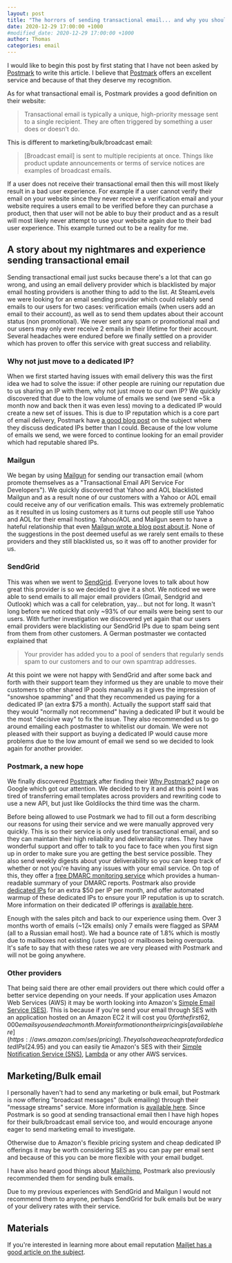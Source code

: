 ```yaml
---
layout: post
title: "The horrors of sending transactional email... and why you should use Postmark"
date: 2020-12-29 17:00:00 +1000
#modified_date: 2020-12-29 17:00:00 +1000
author: Thomas
categories: email
---
```

I would like to begin this post by first stating that I have not been asked by [Postmark](https://postmarkapp.com) to write this article. I believe that [Postmark](https://postmarkapp.com) offers an excellent service and because of that they deserve my recognition.

As for what transactional email is, Postmark provides a good definition on their website:
> Transactional email is typically a unique, high-priority message sent to a single recipient. They are often triggered by something a user does or doesn’t do.

This is different to marketing/bulk/broadcast email:
> [Broadcast email] is sent to multiple recipients at once. Things like product update announcements or terms of service notices are examples of broadcast emails.

If a user does not receive their transactional email then this will most likely result in a bad user experience. For example if a user cannot verify their email on your website since they never receive a verification email and your website requires a users email to be verified before they can purchase a product, then that user will not be able to buy their product and as a result will most likely never attempt to use your website again due to their bad user experience. This example turned out to be a reality for me.

## A story about my nightmares and experience sending transactional email

Sending transactional email just sucks because there's a lot that can go wrong, and using an email delivery provider which is blacklisted by major email hosting providers is another thing to add to the list. At SteamLevels we were looking for an email sending provider which could reliably send emails to our users for two cases: verification emails (when users add an email to their account), as well as to send them updates about their account status (non promotional). We never sent any spam or promotional mail and our users may only ever receive 2 emails in their lifetime for their account. Several headaches were endured before we finally settled on a provider which has proven to offer this service with great success and reliability.

### Why not just move to a dedicated IP?

When we first started having issues with email delivery this was the first idea we had to solve the issue: if other people are ruining our reputation due to us sharing an IP with them, why not just move to our own IP? We quickly discovered that due to the low volume of emails we send (we send ~5k a month now and back then it was even less) moving to a dedicated IP would create a new set of issues. This is due to IP reputation which is a core part of email delivery, Postmark have [a good blog post](https://postmarkapp.com/blog/the-false-promises-of-dedicated-ips) on the subject where they discuss dedicated IPs better than I could. Because of the low volume of emails we send, we were forced to continue looking for an email provider which had reputable shared IPs.

### Mailgun

We began by using [Mailgun](https://www.mailgun.com) for sending our transaction email (whom promote themselves as a "Transactional Email API Service For Developers"). We quickly discovered that Yahoo and AOL blacklisted Mailgun and as a result none of our customers with a Yahoo or AOL email could receive any of our verification emails. This was extremely problematic as it resulted in us losing customers as it turns out people still use Yahoo and AOL for their email hosting. Yahoo/AOL and Mailgun seem to have a hateful relationship that even [Mailgun wrote a blog post about it](https://www.mailgun.com/blog/yahoo-aol-throttling-mailgun-festivus-airing-grievances-part-two/). None of the suggestions in the post deemed useful as we rarely sent emails to these providers and they still blacklisted us, so it was off to another provider for us.

### SendGrid

This was when we went to [SendGrid](https://sendgrid.com). Everyone loves to talk about how great this provider is so we decided to give it a shot. We noticed we were able to send emails to all major email providers (Gmail, Sendgrid and Outlook) which was a call for celebration, yay... but not for long. It wasn't long before we noticed that only ~93% of our emails were being sent to our users. With further investigation we discovered yet again that our users email providers were blacklisting our SendGrid IPs due to spam being sent from them from other customers. A German postmaster we contacted explained that

> Your provider has added you to a pool of senders that regularly sends spam to our customers and to our own spamtrap addresses.

At this point we were not happy with SendGrid and after some back and forth with their support team they informed us they are unable to move their customers to other shared IP pools manually as it gives the impression of "snowshoe spamming" and that they recommended us paying for a dedicated IP (an extra $75 a month). Actually the support staff said that they would "normally not recommend" having a dedicated IP but it would be the most "decisive way" to fix the issue. They also recommended us to go around emailing each postmaster to whitelist our domain. We were not pleased with their support as buying a dedicated IP would cause more problems due to the low amount of email we send so we decided to look again for another provider.

### Postmark, a new hope

We finally discovered [Postmark](https://postmarkapp.com) after finding their [Why Postmark?](https://postmarkapp.com/why) page on Google which got our attention. We decided to try it and at this point I was tired of transferring email templates across providers and rewriting code to use a new API, but just like Goldilocks the third time was the charm.

Before being allowed to use Postmark we had to fill out a form describing our reasons for using their service and we were manually approved very quickly. This is so their service is only used for transactional email, and so they can maintain their high reliability and deliverability rates. They have wonderful support and offer to talk to you face to face when you first sign up in order to make sure you are getting the best service possible. They also send weekly digests about your deliverability so you can keep track of whether or not you're having any issues with your email service. On top of this, they offer a [free DMARC monitoring service](https://dmarc.postmarkapp.com) which provides a human-readable summary of your DMARC reports. Postmark also provide [dedicated IPs](https://postmarkapp.com/dedicated-ips) for an extra $50 per IP per month, and offer automated warmup of these dedicated IPs to ensure your IP reputation is up to scratch. More information on their dedicated IP offerings is [available here](https://postmarkapp.com/dedicated-ips).

Enough with the sales pitch and back to our experience using them. Over 3 months worth of emails (~12k emails) only 7 emails were flagged as SPAM (all to a Russian email host). We had a bounce rate of 1.8% which is mostly due to mailboxes not existing (user typos) or mailboxes being overquota. It's safe to say that with these rates we are very pleased with Postmark and will not be going anywhere.

### Other providers

That being said there are other email providers out there which could offer a better service depending on your needs. If your application uses Amazon Web Services (AWS) it may be worth looking into Amazon's [Simple Email Service (SES)](https://aws.amazon.com/ses). This is because if you're send your email through SES with an application hosted on an Amazon EC2 it will cost you $0 for the first 62,000 emails you send each month. More information on their pricing is [available here](https://aws.amazon.com/ses/pricing). They also have a cheap rate for dedicated IPs ($24.95) and you can easily tie Amazon's SES with their [Simple Notification Service (SNS)](https://aws.amazon.com/sns), [Lambda](https://aws.amazon.com/lambda) or any other AWS services.

## Marketing/Bulk email

I personally haven't had to send any marketing or bulk email, but Postmark is now offering "broadcast messages" (bulk emailing) through their "message streams" service. More information is [available here](https://postmarkapp.com/message-streams). Since Postmark is so good at sending transactional email then I have high hopes for their bulk/broadcast email service too, and would encourage anyone eager to send marketing email to investigate.

Otherwise due to Amazon's flexible pricing system and cheap dedicated IP offerings it may be worth considering SES as you can pay per email sent and because of this you can be more flexible with your email budget.

I have also heard good things about [Mailchimp](https://mailchimp.com), Postmark also previously recommended them for sending bulk emails.

Due to my previous experiences with SendGrid and Mailgun I would not recommend them to anyone, perhaps SendGrid for bulk emails but be wary of your delivery rates with their service.

## Materials

If you're interested in learning more about email reputation [Mailjet has a good article on the subject](https://www.mailjet.com/blog/news/sender-score-and-email-reputation). 
